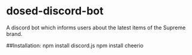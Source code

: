 # dosed-discord-bot
A discord bot which informs users about the latest items of the Supreme brand.


##Installation:
npm install discord.js
npm install cheerio
